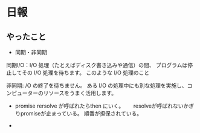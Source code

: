 # 日報

## やったこと
- 同期・非同期

同期I/O：I/O 処理（たとえばディスク書き込みや通信）の間、 プログラムは停止してその I/O 処理を待ちます。 このような I/O 処理のこと

非同期: /O の終了を待ちません。 ある I/O の処理中にも別な処理を実施し、コンピューターのリソースをうまく活用します。

- promise
rersolve が呼ばれたらthen にいく。　　
resolveが呼ばれないかぎりpromiseが止まっている。
順番が担保されている。

-